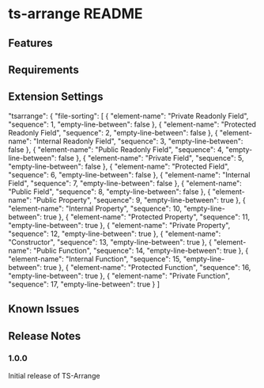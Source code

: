 # ts-arrange README

## Features

## Requirements

## Extension Settings

 "tsarrange": {
    "file-sorting": [
      {
        "element-name": "Private Readonly Field",
        "sequence": 1,
        "empty-line-between": false
      },
      {
        "element-name": "Protected Readonly Field",
        "sequence": 2,
        "empty-line-between": false
      },
      {
        "element-name": "Internal Readonly Field",
        "sequence": 3,
        "empty-line-between": false
      },
      {
        "element-name": "Public Readonly Field",
        "sequence": 4,
        "empty-line-between": false
      },
      {
        "element-name": "Private Field",
        "sequence": 5,
        "empty-line-between": false
      },
      {
        "element-name": "Protected Field",
        "sequence": 6,
        "empty-line-between": false
      },
      {
        "element-name": "Internal Field",
        "sequence": 7,
        "empty-line-between": false
      },
      {
        "element-name": "Public Field",
        "sequence": 8,
        "empty-line-between": false
      },
      {
        "element-name": "Public Property",
        "sequence": 9,
        "empty-line-between": true
      },
      {
        "element-name": "Internal Property",
        "sequence": 10,
        "empty-line-between": true
      },
      {
        "element-name": "Protected Property",
        "sequence": 11,
        "empty-line-between": true
      },
      {
        "element-name": "Private Property",
        "sequence": 12,
        "empty-line-between": true
      },
      {
        "element-name": "Constructor",
        "sequence": 13,
        "empty-line-between": true
      },
      {
        "element-name": "Public Function",
        "sequence": 14,
        "empty-line-between": true
      },
      {
        "element-name": "Internal Function",
        "sequence": 15,
        "empty-line-between": true
      },
      {
        "element-name": "Protected Function",
        "sequence": 16,
        "empty-line-between": true
      },
      {
        "element-name": "Private Function",
        "sequence": 17,
        "empty-line-between": true
      }
    ]

## Known Issues

## Release Notes

### 1.0.0

Initial release of TS-Arrange